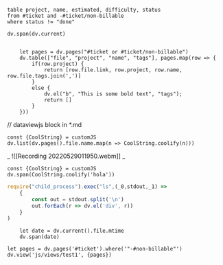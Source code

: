 ```dataview
table project, name, estimated, difficulty, status
from #ticket and -#ticket/non-billable
where status != "done"
```
```dataviewjs
dv.span(dv.current)
```
``` dataviewjs
	
	let pages = dv.pages("#ticket or #ticket/non-billable")
	dv.table(["file", "project", "name", "tags"], pages.map(row => {
		if(row.project) {
			return [row.file.link, row.project, row.name, row.file.tags.join(',')]
		}
		else {
			dv.el("b", "This is some bold text", "tags");
			return []
		}
	}))
```

// dataviewjs block in *.md
```dataviewjs
const {CoolString} = customJS
dv.list(dv.pages().file.name.map(n => CoolString.coolify(n)))
```
_
![[Recording 20220529011950.webm]]
_
```dataviewjs
const {CoolString} = customJS
dv.span(CoolString.coolify('hola'))
```
```js dataviewjs
require("child_process").exec("ls",(_0,stdout,_1) => 
	{
		const out = stdout.split('\n')
		out.forEach(r => dv.el('div', r))
	}
)
```
```dataviewjs
	let date = dv.current().file.mtime
	dv.span(date)
```
```dataviewjs
let pages = dv.pages('#ticket').where('"-#non-billable"')
dv.view('js/views/test1', {pages})
```
